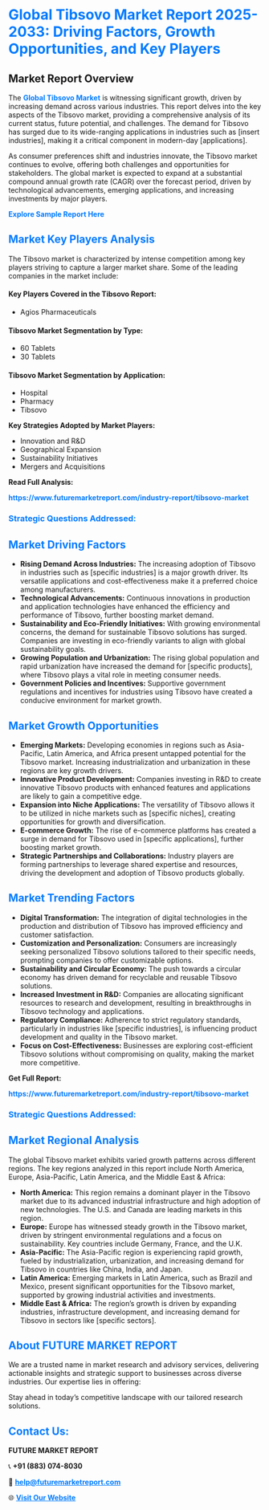 <h1 style="color: #007BFF;">Global Tibsovo Market Report 2025-2033: Driving Factors, Growth Opportunities, and Key Players</h1>

<section id="overview">
<h2>Market Report Overview</h2>
<p>The <a href="https://www.futuremarketreport.com/industry-report/tibsovo-market" style="color: #007BFF; text-decoration: none;"><strong>Global Tibsovo Market</strong></a> is witnessing significant growth, driven by increasing demand across various industries. This report delves into the key aspects of the Tibsovo market, providing a comprehensive analysis of its current status, future potential, and challenges. The demand for Tibsovo has surged due to its wide-ranging applications in industries such as [insert industries], making it a critical component in modern-day [applications].</p>
<p>As consumer preferences shift and industries innovate, the Tibsovo market continues to evolve, offering both challenges and opportunities for stakeholders. The global market is expected to expand at a substantial compound annual growth rate (CAGR) over the forecast period, driven by technological advancements, emerging applications, and increasing investments by major players.</p>
</section>

<section id="overview">
<p><a href="https://www.futuremarketreport.com/request-sample/reportId=122734" style="color: #007BFF; text-decoration: none;"><strong>Explore Sample Report Here</strong></a></p>
</section>

<section id="key-players">
<h2 style="color: #007BFF;">Market Key Players Analysis</h2>
<p>The Tibsovo market is characterized by intense competition among key players striving to capture a larger market share. Some of the leading companies in the market include:</p>
<h4>Key Players Covered in the Tibsovo Report:</h4>
<ul><li>Agios Pharmaceuticals</li></ul>
<h4>Tibsovo Market Segmentation by Type:</h4>
<ul><li>60 Tablets</li><li>30 Tablets</li></ul>

<h4>Tibsovo Market Segmentation by Application:</h4>
<ul><li>Hospital</li><li>Pharmacy</li><li>Tibsovo</li></ul>
<p><strong>Key Strategies Adopted by Market Players:</strong></p>
<ul>
<li>Innovation and R&D</li>
<li>Geographical Expansion</li>
<li>Sustainability Initiatives</li>
<li>Mergers and Acquisitions</li>
</ul>
</section>

<section>
<p><strong>Read Full Analysis: </strong></p><a href="https://www.futuremarketreport.com/industry-report/tibsovo-market" style="color: #007BFF; text-decoration: none;"><strong>https://www.futuremarketreport.com/industry-report/tibsovo-market</strong></a>
<h3 style="color: #007BFF;">Strategic Questions Addressed:</h3>
</section>

<section id="driving-factors">
<h2 style="color: #007BFF;">Market Driving Factors</h2>
<ul>
<li><strong>Rising Demand Across Industries:</strong> The increasing adoption of Tibsovo in industries such as [specific industries] is a major growth driver. Its versatile applications and cost-effectiveness make it a preferred choice among manufacturers.</li>
<li><strong>Technological Advancements:</strong> Continuous innovations in production and application technologies have enhanced the efficiency and performance of Tibsovo, further boosting market demand.</li>
<li><strong>Sustainability and Eco-Friendly Initiatives:</strong> With growing environmental concerns, the demand for sustainable Tibsovo solutions has surged. Companies are investing in eco-friendly variants to align with global sustainability goals.</li>
<li><strong>Growing Population and Urbanization:</strong> The rising global population and rapid urbanization have increased the demand for [specific products], where Tibsovo plays a vital role in meeting consumer needs.</li>
<li><strong>Government Policies and Incentives:</strong> Supportive government regulations and incentives for industries using Tibsovo have created a conducive environment for market growth.</li>
</ul>
</section>

<section id="growth-opportunities">
<h2 style="color: #007BFF;">Market Growth Opportunities</h2>
<ul>
<li><strong>Emerging Markets:</strong> Developing economies in regions such as Asia-Pacific, Latin America, and Africa present untapped potential for the Tibsovo market. Increasing industrialization and urbanization in these regions are key growth drivers.</li>
<li><strong>Innovative Product Development:</strong> Companies investing in R&D to create innovative Tibsovo products with enhanced features and applications are likely to gain a competitive edge.</li>
<li><strong>Expansion into Niche Applications:</strong> The versatility of Tibsovo allows it to be utilized in niche markets such as [specific niches], creating opportunities for growth and diversification.</li>
<li><strong>E-commerce Growth:</strong> The rise of e-commerce platforms has created a surge in demand for Tibsovo used in [specific applications], further boosting market growth.</li>
<li><strong>Strategic Partnerships and Collaborations:</strong> Industry players are forming partnerships to leverage shared expertise and resources, driving the development and adoption of Tibsovo products globally.</li>
</ul>
</section>

<section id="trending-factors">
<h2 style="color: #007BFF;">Market Trending Factors</h2>
<ul>
<li><strong>Digital Transformation:</strong> The integration of digital technologies in the production and distribution of Tibsovo has improved efficiency and customer satisfaction.</li>
<li><strong>Customization and Personalization:</strong> Consumers are increasingly seeking personalized Tibsovo solutions tailored to their specific needs, prompting companies to offer customizable options.</li>
<li><strong>Sustainability and Circular Economy:</strong> The push towards a circular economy has driven demand for recyclable and reusable Tibsovo solutions.</li>
<li><strong>Increased Investment in R&D:</strong> Companies are allocating significant resources to research and development, resulting in breakthroughs in Tibsovo technology and applications.</li>
<li><strong>Regulatory Compliance:</strong> Adherence to strict regulatory standards, particularly in industries like [specific industries], is influencing product development and quality in the Tibsovo market.</li>
<li><strong>Focus on Cost-Effectiveness:</strong> Businesses are exploring cost-efficient Tibsovo solutions without compromising on quality, making the market more competitive.</li>
</ul>
</section>

<section>
<p><strong>Get Full Report: </strong></p><a href="https://www.futuremarketreport.com/industry-report/tibsovo-market" style="color: #007BFF; text-decoration: none;"><strong>https://www.futuremarketreport.com/industry-report/tibsovo-market</strong></a>
<h3 style="color: #007BFF;">Strategic Questions Addressed:</h3>
</section>


<section id="regional-analysis">
<h2 style="color: #007BFF;">Market Regional Analysis</h2>
<p>The global Tibsovo market exhibits varied growth patterns across different regions. The key regions analyzed in this report include North America, Europe, Asia-Pacific, Latin America, and the Middle East & Africa:</p>
<ul>
<li><strong>North America:</strong> This region remains a dominant player in the Tibsovo market due to its advanced industrial infrastructure and high adoption of new technologies. The U.S. and Canada are leading markets in this region.</li>
<li><strong>Europe:</strong> Europe has witnessed steady growth in the Tibsovo market, driven by stringent environmental regulations and a focus on sustainability. Key countries include Germany, France, and the U.K.</li>
<li><strong>Asia-Pacific:</strong> The Asia-Pacific region is experiencing rapid growth, fueled by industrialization, urbanization, and increasing demand for Tibsovo in countries like China, India, and Japan.</li>
<li><strong>Latin America:</strong> Emerging markets in Latin America, such as Brazil and Mexico, present significant opportunities for the Tibsovo market, supported by growing industrial activities and investments.</li>
<li><strong>Middle East & Africa:</strong> The region’s growth is driven by expanding industries, infrastructure development, and increasing demand for Tibsovo in sectors like [specific sectors].</li>
</ul>
</section>

<footer>
<h2 style="color: #007BFF;">About FUTURE MARKET REPORT</h2>
<p>We are a trusted name in market research and advisory services, delivering actionable insights and strategic support to businesses across diverse industries. Our expertise lies in offering:</p>

<p>Stay ahead in today’s competitive landscape with our tailored research solutions.</p>

<h2 style="color: #007BFF;">Contact Us:</h2>
<p><strong>FUTURE MARKET REPORT</strong></p>
<p>📞 <strong>+91 (883) 074-8030</strong></p>
<p>📧 <strong><a href="mailto:help@futuremarketreport.com" style="color: #007BFF;">help@futuremarketreport.com</a></strong></p>
<p>🌐 <strong><a href="https://www.futuremarketreport.com/" style="color: #007BFF;">Visit Our Website</a></strong></p>
</footer>